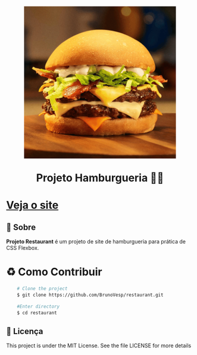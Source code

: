 <h1 align="center">
    <img src="src/images/hamb-1.png">
    <p>Projeto Hamburgueria 👨‍💻</p>
</h1>

<h1><a href="https://restaurant-olive-seven.vercel.app/">Veja o site</a></h1>

## 📕 Sobre

**Projeto Restaurant** é um projeto de site de hamburgueria para prática de CSS Flexbox.

# ♻️ Como Contribuir 

```bash
    # Clone the project
    $ git clone https://github.com/BrunoVesp/restaurant.git
```

```bash
    #Enter directory
    $ cd restaurant
```

## 📃 Licença

This project is under the MIT License. See the file LICENSE for more details